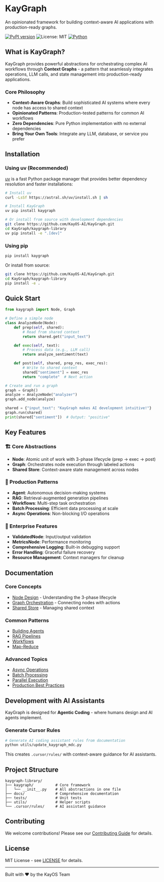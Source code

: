 # KayGraph

An opinionated framework for building context-aware AI applications with production-ready graphs.

[![PyPI version](https://img.shields.io/pypi/v/kaygraph)](https://pypi.org/project/kaygraph/)
![License: MIT](https://img.shields.io/badge/License-MIT-yellow.svg)
[![Python](https://img.shields.io/badge/python-3.11+-blue.svg)](https://www.python.org/downloads/)

## What is KayGraph?

KayGraph provides powerful abstractions for orchestrating complex AI workflows through **Context Graphs** - a pattern that seamlessly integrates operations, LLM calls, and state management into production-ready applications.

### Core Philosophy

- **Context-Aware Graphs**: Build sophisticated AI systems where every node has access to shared context
- **Opinionated Patterns**: Production-tested patterns for common AI workflows
- **Zero Dependencies**: Pure Python implementation with no external dependencies
- **Bring Your Own Tools**: Integrate any LLM, database, or service you prefer

## Installation

### Using uv (Recommended)

[uv](https://github.com/astral-sh/uv) is a fast Python package manager that provides better dependency resolution and faster installations:

```bash
# Install uv
curl -LsSf https://astral.sh/uv/install.sh | sh

# Install KayGraph
uv pip install kaygraph

# Or install from source with development dependencies
git clone https://github.com/KayOS-AI/KayGraph.git
cd KayGraph/kaygraph-library
uv pip install -e ".[dev]"
```

### Using pip

```bash
pip install kaygraph
```

Or install from source:

```bash
git clone https://github.com/KayOS-AI/KayGraph.git
cd KayGraph/kaygraph-library
pip install -e .
```

## Quick Start

```python
from kaygraph import Node, Graph

# Define a simple node
class AnalyzeNode(Node):
    def prep(self, shared):
        # Read from shared context
        return shared.get("input_text")

    def exec(self, text):
        # Process data (e.g., LLM call)
        return analyze_sentiment(text)

    def post(self, shared, prep_res, exec_res):
        # Write to shared context
        shared["sentiment"] = exec_res
        return "complete"  # Next action

# Create and run a graph
graph = Graph()
analyze = AnalyzeNode("analyzer")
graph.add_node(analyze)

shared = {"input_text": "KayGraph makes AI development intuitive!"}
graph.run(shared)
print(shared["sentiment"])  # Output: "positive"
```

## Key Features

### 🏗️ Core Abstractions

- **Node**: Atomic unit of work with 3-phase lifecycle (prep → exec → post)
- **Graph**: Orchestrates node execution through labeled actions
- **Shared Store**: Context-aware state management across nodes

### 🎯 Production Patterns

- **Agent**: Autonomous decision-making systems
- **RAG**: Retrieval-augmented generation pipelines
- **Workflows**: Multi-step task orchestration
- **Batch Processing**: Efficient data processing at scale
- **Async Operations**: Non-blocking I/O operations

### 🚀 Enterprise Features

- **ValidatedNode**: Input/output validation
- **MetricsNode**: Performance monitoring
- **Comprehensive Logging**: Built-in debugging support
- **Error Handling**: Graceful failure recovery
- **Resource Management**: Context managers for cleanup

## Documentation

### Core Concepts
- [Node Design](docs/fundamentals/node.md) - Understanding the 3-phase lifecycle
- [Graph Orchestration](docs/fundamentals/graph.md) - Connecting nodes with actions
- [Shared Store](docs/fundamentals/communication.md) - Managing shared context

### Common Patterns
- [Building Agents](docs/patterns/agent.md)
- [RAG Pipelines](docs/patterns/rag.md)
- [Workflows](docs/patterns/graph.md)
- [Map-Reduce](docs/patterns/mapreduce.md)

### Advanced Topics
- [Async Operations](docs/fundamentals/async.md)
- [Batch Processing](docs/fundamentals/batch.md)
- [Parallel Execution](docs/fundamentals/parallel.md)
- [Production Best Practices](docs/production/)

## Development with AI Assistants

KayGraph is designed for **Agentic Coding** - where humans design and AI agents implement.

### Generate Cursor Rules

```bash
# Generate AI coding assistant rules from documentation
python utils/update_kaygraph_mdc.py
```

This creates `.cursor/rules/` with context-aware guidance for AI assistants.

## Project Structure

```
kaygraph-library/
├── kaygraph/          # Core framework
│   └── __init__.py    # All abstractions in one file
├── docs/              # Comprehensive documentation
├── tests/             # Unit tests
├── utils/             # Helper scripts
└── .cursor/rules/     # AI assistant guidance
```

## Contributing

We welcome contributions! Please see our [Contributing Guide](CONTRIBUTING.md) for details.

## License

MIT License - see [LICENSE](LICENSE) for details.

---

Built with ❤️ by the KayOS Team
